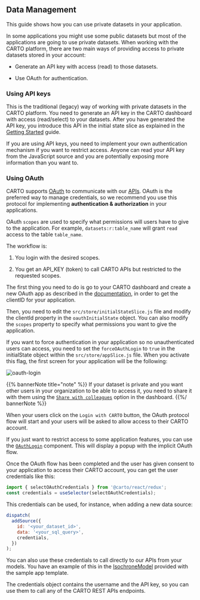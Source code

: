 ## Data Management

This guide shows how you can use private datasets in your application.

In some applications you might use some public datasets but most of the applications are going to use private datasets. When working with the CARTO platform, there are two main ways of providing access to private datasets stored in your account:

- Generate an API key with access (read) to those datasets. 

- Use OAuth for authentication.

### Using API keys

This is the traditional (legacy) way of working with private datasets in the CARTO platform. You need to generate an API key in the CARTO dashboard with access (read/select) to your datasets. After you have generated the API key, you introduce this API in the initial state slice as explained in the [Getting Started](../getting-started#connecting-your-carto-account) guide.

If you are using API keys, you need to implement your own authentication mechanism if you want to restrict access. Anyone can read your API key from the JavaScript source and you are potentially exposing more information than you want to.

### Using OAuth

CARTO supports [OAuth](https://en.wikipedia.org/wiki/OAuth) to communicate with our [APIs](https://carto.com/developers/). OAuth is the preferred way to manage credentials, so we recommend you use this protocol for implementing **authentication & authorization** in your applications.

OAuth `scopes` are used to specify what permissions will users have to give to the application. For example, `datasets:r:table_name` will grant `read` access to the table `table_name`.

The workflow is:

1. You login with the desired scopes.

2. You get an API_KEY (token) to call CARTO APIs but restricted to the requested scopes.

The first thing you need to do is go to your CARTO dashboard and create a new OAuth app as described in the [documentation](/authorization/#oauth-apps), in order to get the clientID for your application.

Then, you need to edit the `src/store/initialStateSlice.js` file and modify the clientId property in the `oauthInitialState` object. You can also modify the `scopes` property to specify what permissions you want to give the application.

If you want to force authentication in your application so no unauthenticated users can access, you need to set the `forceOAuthLogin` to `true` in the initialState object within the `src/store/appSlice.js` file. When you activate this flag, the first screen for your application will be the following:

![oauth-login](/img/react/oauth-login.png 'OAuth Login')

{{% bannerNote title="note" %}}
If your dataset is private and you want other users in your organization to be able to access it, you need to share it with them using the [`Share with colleagues`](https://carto.com/help/your-account/users/#sharing-private-maps-and-datasets-within-your-organization) option in the dashboard.
{{%/ bannerNote %}}

When your users click on the `Login with CARTO` button, the OAuth protocol flow will start and your users will be asked to allow access to their CARTO account.

If you just want to restrict access to some application features, you can use the [`OAuthLogin`](../../library-reference/oauth#oauthlogin) component. This will display a popup with the implicit OAuth flow.

Once the OAuth flow has been completed and the user has given consent to your application to access their CARTO account, you can get the user credentials like this:

```javascript
import { selectOAuthCredentials } from '@carto/react/redux';
const credentials = useSelector(selectOAuthCredentials);
```

This credentials can be used, for instance, when adding a new data source:

```javascript
dispatch(
  addSource({
    id: '<your_dataset_id>',
    data: '<your_sql_query>',
    credentials,
  })
);
```

You can also use these credentials to call directly to our APIs from your models. You have an example of this in the [IsochroneModel](https://github.com/CartoDB/carto-react-template/blob/master/template-sample-app/template/src/data/models/isochroneModel.js) provided with the sample app template.

The credentials object contains the username and the API key, so you can use them to call any of the CARTO REST APIs endpoints.

